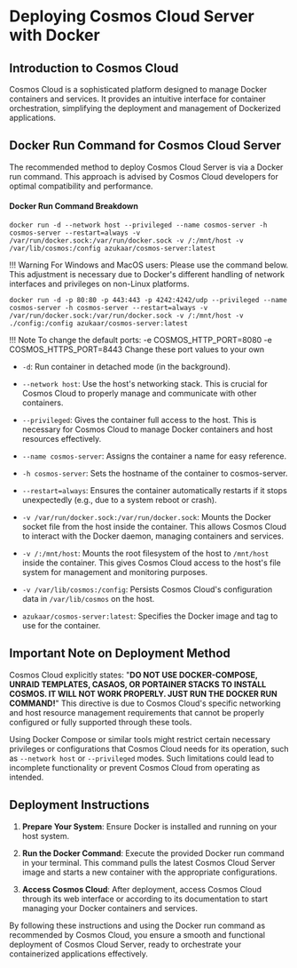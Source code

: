 # Deploying Cosmos Cloud Server with Docker

## Introduction to Cosmos Cloud

Cosmos Cloud is a sophisticated platform designed to manage Docker containers and services. It provides an intuitive interface for container orchestration, simplifying the deployment and management of Dockerized applications.

## Docker Run Command for Cosmos Cloud Server

The recommended method to deploy Cosmos Cloud Server is via a Docker run command. This approach is advised by Cosmos Cloud developers for optimal compatibility and performance.

#### Docker Run Command Breakdown

```commandline
docker run -d --network host --privileged --name cosmos-server -h cosmos-server --restart=always -v /var/run/docker.sock:/var/run/docker.sock -v /:/mnt/host -v /var/lib/cosmos:/config azukaar/cosmos-server:latest
```

!!! Warning
    For Windows and MacOS users: Please use the command below. This adjustment is necessary due to Docker's different handling of network interfaces and privileges on non-Linux platforms.

```commandline
docker run -d -p 80:80 -p 443:443 -p 4242:4242/udp --privileged --name cosmos-server -h cosmos-server --restart=always -v /var/run/docker.sock:/var/run/docker.sock -v /:/mnt/host -v ./config:/config azukaar/cosmos-server:latest
```

!!! Note
    To change the default ports: -e COSMOS_HTTP_PORT=8080 -e COSMOS_HTTPS_PORT=8443 Change these port values to your own

* <code>-d</code>: Run container in detached mode (in the background).

* <code>--network host</code>: Use the host's networking stack. This is crucial for Cosmos Cloud to properly manage and communicate with other containers.

* <code>--privileged</code>: Gives the container full access to the host. This is necessary for Cosmos Cloud to manage Docker containers and host resources effectively.

* <code>--name cosmos-server</code>: Assigns the container a name for easy reference.

* <code>-h cosmos-server</code>: Sets the hostname of the container to cosmos-server.

* <code>--restart=always</code>: Ensures the container automatically restarts if it stops unexpectedly (e.g., due to a system reboot or crash).

* <code>-v /var/run/docker.sock:/var/run/docker.sock</code>: Mounts the Docker socket file from the host inside the container. This allows Cosmos Cloud to interact with the Docker daemon, managing containers and services.

* <code>-v /:/mnt/host</code>: Mounts the root filesystem of the host to <code>/mnt/host</code> inside the container. This gives Cosmos Cloud access to the host's file system for management and monitoring purposes.

* <code>-v /var/lib/cosmos:/config</code>: Persists Cosmos Cloud's configuration data in <code>/var/lib/cosmos</code> on the host.

* <code>azukaar/cosmos-server:latest</code>: Specifies the Docker image and tag to use for the container.

## Important Note on Deployment Method

Cosmos Cloud explicitly states: "**DO NOT USE DOCKER-COMPOSE, UNRAID TEMPLATES, CASAOS, OR PORTAINER STACKS TO INSTALL COSMOS. IT WILL NOT WORK PROPERLY. JUST RUN THE DOCKER RUN COMMAND!**" This directive is due to Cosmos Cloud's specific networking and host resource management requirements that cannot be properly configured or fully supported through these tools.

Using Docker Compose or similar tools might restrict certain necessary privileges or configurations that Cosmos Cloud needs for its operation, such as <code>--network host</code> or <code>--privileged</code> modes. Such limitations could lead to incomplete functionality or prevent Cosmos Cloud from operating as intended.

## Deployment Instructions

1. **Prepare Your System**: Ensure Docker is installed and running on your host system.

2. **Run the Docker Command**: Execute the provided Docker run command in your terminal. This command pulls the latest Cosmos Cloud Server image and starts a new container with the appropriate configurations.

3. **Access Cosmos Cloud**: After deployment, access Cosmos Cloud through its web interface or according to its documentation to start managing your Docker containers and services.

By following these instructions and using the Docker run command as recommended by Cosmos Cloud, you ensure a smooth and functional deployment of Cosmos Cloud Server, ready to orchestrate your containerized applications effectively.